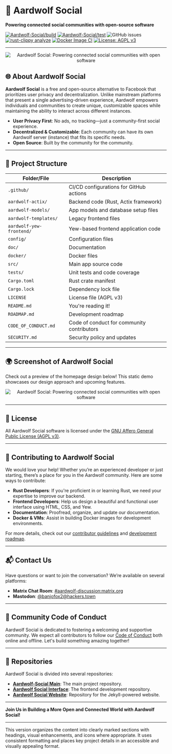 # 🐺 Aardwolf Social
**Powering connected social communities with open-source software**

[![Aardwolf-Social/build](https://github.com/Aardwolf-Social/aardwolf/actions/workflows/aardwolf-build.yml/badge.svg)](https://github.com/Aardwolf-Social/aardwolf/actions/workflows/aardwolf-build.yml)
[![Aardwolf-Social/test](https://github.com/Aardwolf-Social/aardwolf/actions/workflows/aardwolf-test.yml/badge.svg)](https://github.com/Aardwolf-Social/aardwolf/actions/workflows/aardwolf-test.yml)
![GitHub issues](https://img.shields.io/github/issues/Aardwolf-Social/aardwolf)
[![rust-clippy analyze](https://github.com/Aardwolf-Social/aardwolf/actions/workflows/rust-clippy.yml/badge.svg)](https://github.com/Aardwolf-Social/aardwolf/actions/workflows/rust-clippy.yml)
[![Docker Image CI](https://github.com/Aardwolf-Social/aardwolf/actions/workflows/docker.yml/badge.svg)](https://github.com/Aardwolf-Social/aardwolf/actions/workflows/docker.yml)
[![License: AGPL v3](https://img.shields.io/badge/License-AGPL%20v3-blue.svg)](http://www.gnu.org/licenses/agpl-3.0)

---

<p align="center">
  <img alt="Aardwolf Social: Powering connected social communities with open software" src="/doc/images/aardwolf-banner_solid-bg.png" />
</p>

## 🌐 About Aardwolf Social

**Aardwolf Social** is a free and open-source alternative to Facebook that prioritizes user privacy and decentralization. Unlike mainstream platforms that present a single advertising-driven experience, Aardwolf empowers individuals and communities to create unique, customizable spaces while maintaining the ability to interact across different instances.

- **User Privacy First**: No ads, no tracking—just a community-first social experience.
- **Decentralized & Customizable**: Each community can have its own Aardwolf server (instance) that fits its specific needs.
- **Open Source**: Built by the community for the community.

---

## 📂 Project Structure

| Folder/File                  | Description                                       |
|------------------------------|---------------------------------------------------|
| `.github/`                    | CI/CD configurations for GitHub actions           |
| `aardwolf-actix/`             | Backend code (Rust, Actix framework)              |
| `aardwolf-models/`            | App models and database setup files               |
| `aardwolf-templates/`         | Legacy frontend files                            |
| `aardwolf-yew-frontend/`      | Yew-based frontend application code               |
| `config/`                     | Configuration files                              |
| `doc/`                        | Documentation                                    |
| `docker/`                     | Docker files                                     |
| `src/`                        | Main app source code                             |
| `tests/`                      | Unit tests and code coverage                     |
| `Cargo.toml`                  | Rust crate manifest                              |
| `Cargo.lock`                  | Dependency lock file                             |
| `LICENSE`                     | License file (AGPL v3)                           |
| `README.md`                   | You're reading it!                               |
| `ROADMAP.md`                  | Development roadmap                              |
| `CODE_OF_CONDUCT.md`          | Code of conduct for community contributors       |
| `SECURITY.md`                 | Security policy and updates                      |

---

## 🌍 Screenshot of Aardwolf Social

Check out a preview of the homepage design below! This static demo showcases our design approach and upcoming features.

<p align="center">
  <img alt="Aardwolf Social: Powering connected social communities with open software" src="/doc/images/homepage-demo.png" />
</p>

---

## 📜 License
All Aardwolf Social software is licensed under the [GNU Affero General Public License (AGPL v3)](http://www.gnu.org/licenses/agpl-3.0).

---

## 🤝 Contributing to Aardwolf Social

We would love your help! Whether you’re an experienced developer or just starting, there’s a place for you in the Aardwolf community. Here are some ways to contribute:

- **Rust Developers**: If you're proficient in or learning Rust, we need your expertise to improve our backend.
- **Frontend Developers**: Help us design a beautiful and functional user interface using HTML, CSS, and Yew.
- **Documentation**: Proofread, organize, and update our documentation.
- **Docker & VMs**: Assist in building Docker images for development environments.

For more details, check out our [contributor guidelines](/CONTRIBUTING.md) and [development roadmap](/ROADMAP.md).

---

## 📬 Contact Us

Have questions or want to join the conversation? We’re available on several platforms:

- **Matrix Chat Room**: [#aardwolf-discussion:matrix.org](https://matrix.to/#/#aardwolf-discussion:matrix.org)
- **Mastodon**: [@banjofox2@hackers.town](https://hackers.town/@banjofox2)

---

## 🌟 Community Code of Conduct
Aardwolf Social is dedicated to fostering a welcoming and supportive community. We expect all contributors to follow our [Code of Conduct](/CODE_OF_CONDUCT.md) both online and offline. Let's build something amazing together!

---

## 📂 Repositories

Aardwolf Social is divided into several repositories:

- **[Aardwolf-Social Main](https://github.com/Aardwolf-Social/aardwolf)**: The main project repository.
- **[Aardwolf Social Interface](https://github.com/Aardwolf-Social/aardwolf-interface)**: The frontend development repository.
- **[Aardwolf Social Website](https://github.com/Aardwolf-Social/aardwolf-website)**: Repository for the Jekyll-powered website.

---

**Join Us in Building a More Open and Connected World with Aardwolf Social!**

---

This version organizes the content into clearly marked sections with headings, visual enhancements, and icons where appropriate. It uses consistent formatting and places key project details in an accessible and visually appealing format.
